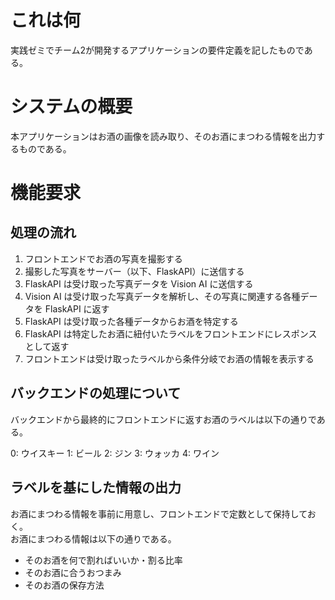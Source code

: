 # これは何

実践ゼミでチーム2が開発するアプリケーションの要件定義を記したものである。

# システムの概要

本アプリケーションはお酒の画像を読み取り、そのお酒にまつわる情報を出力するものである。

# 機能要求

## 処理の流れ

1. フロントエンドでお酒の写真を撮影する
2. 撮影した写真をサーバー（以下、FlaskAPI）に送信する
3. FlaskAPI は受け取った写真データを Vision AI に送信する
4. Vision AI は受け取った写真データを解析し、その写真に関連する各種データを FlaskAPI に返す
5. FlaskAPI は受け取った各種データからお酒を特定する
6. FlaskAPI は特定したお酒に紐付いたラベルをフロントエンドにレスポンスとして返す
7. フロントエンドは受け取ったラベルから条件分岐でお酒の情報を表示する

## バックエンドの処理について

バックエンドから最終的にフロントエンドに返すお酒のラベルは以下の通りである。

0: ウイスキー
1: ビール
2: ジン
3: ウォッカ
4: ワイン

## ラベルを基にした情報の出力

お酒にまつわる情報を事前に用意し、フロントエンドで定数として保持しておく。 \
お酒にまつわる情報は以下の通りである。

- そのお酒を何で割ればいいか・割る比率
- そのお酒に合うおつまみ
- そのお酒の保存方法
